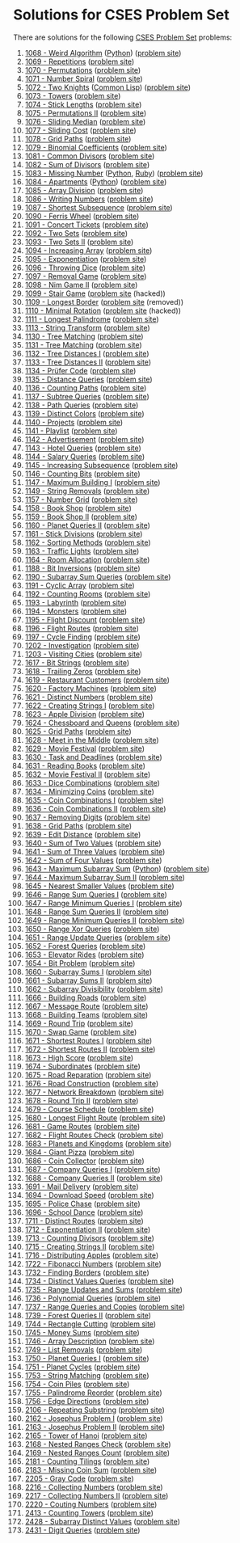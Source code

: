 # Solutions for CSES Problem Set

There are solutions for the following [CSES Problem Set](https://cses.fi/problemset/list/) problems:

1. [1068 - Weird Algorithm](1068.cc) ([Python](1068.py)) ([problem site](https://cses.fi/problemset/task/1068))
1. [1069 - Repetitions](1069.cc) ([problem site](https://cses.fi/problemset/task/1069))
1. [1070 - Permutations](1070.cc) ([problem site](https://cses.fi/problemset/task/1070))
1. [1071 - Number Spiral](1071.cc) ([problem site](https://cses.fi/problemset/task/1071))
1. [1072 - Two Knights](1072.cc) ([Common Lisp](1072.lisp)) ([problem site](https://cses.fi/problemset/task/1072))
1. [1073 - Towers](1073.cc) ([problem site](https://cses.fi/problemset/task/1073))
1. [1074 - Stick Lengths](1074.cc) ([problem site](https://cses.fi/problemset/task/1074))
1. [1075 - Permutations II](1075.cc) ([problem site](https://cses.fi/problemset/task/1075))
1. [1076 - Sliding Median](1076.cc) ([problem site](https://cses.fi/problemset/task/1076))
1. [1077 - Sliding Cost](1077.cc) ([problem site](https://cses.fi/problemset/task/1077))
1. [1078 - Grid Paths](1078.cc) ([problem site](https://cses.fi/problemset/task/1078))
1. [1079 - Binomial Coefficients](1079.cc) ([problem site](https://cses.fi/problemset/task/1079))
1. [1081 - Common Divisors](1081.cc) ([problem site](https://cses.fi/problemset/task/1081))
1. [1082 - Sum of Divisors](1082.cc) ([problem site](https://cses.fi/problemset/task/1082))
1. [1083 - Missing Number](1083.cc) ([Python](1083.py), [Ruby](1083.rb)) ([problem site](https://cses.fi/problemset/task/1083))
1. [1084 - Apartments](1084.cc) ([Python](1084.py)) ([problem site](https://cses.fi/problemset/task/1084))
1. [1085 - Array Division](1085.cc) ([problem site](https://cses.fi/problemset/task/1085))
1. [1086 - Writing Numbers](1086.cc) ([problem site](https://cses.fi/problemset/task/1086))
1. [1087 - Shortest Subsequence](1087.cc) ([problem site](https://cses.fi/problemset/task/1087))
1. [1090 - Ferris Wheel](1090.cc) ([problem site](https://cses.fi/problemset/task/1090))
1. [1091 - Concert Tickets](1091.cc) ([problem site](https://cses.fi/problemset/task/1091))
1. [1092 - Two Sets](1092.cc) ([problem site](https://cses.fi/problemset/task/1092))
1. [1093 - Two Sets II](1093.cc) ([problem site](https://cses.fi/problemset/task/1093))
1. [1094 - Increasing Array](1094.cc) ([problem site](https://cses.fi/problemset/task/1094))
1. [1095 - Exponentiation](1095.cc) ([problem site](https://cses.fi/problemset/task/1095))
1. [1096 - Throwing Dice](1096.cc) ([problem site](https://cses.fi/problemset/task/1096))
1. [1097 - Removal Game](1097.cc) ([problem site](https://cses.fi/problemset/task/1097))
1. [1098 - Nim Game II](1098.cc) ([problem site](https://cses.fi/problemset/task/1098))
1. [1099 - Stair Game](1099.cc) ([problem site](https://cses.fi/problemset/task/1099) (hacked))
1. [1109 - Longest Border](1109.cc) ([problem site](https://web.archive.org/web/20181030143432/https://cses.fi/problemset/task/1109) (removed))
1. [1110 - Minimal Rotation](1110.cc) ([problem site](https://cses.fi/problemset/task/1110) (hacked))
1. [1111 - Longest Palindrome](1111.cc) ([problem site](https://cses.fi/problemset/task/1111))
1. [1113 - String Transform](1113.cc) ([problem site](https://cses.fi/problemset/task/1113))
1. [1130 - Tree Matching](1130.cc) ([problem site](https://cses.fi/problemset/task/1130))
1. [1131 - Tree Matching](1131.cc) ([problem site](https://cses.fi/problemset/task/1131))
1. [1132 - Tree Distances I](1132.cc) ([problem site](https://cses.fi/problemset/task/1132))
1. [1133 - Tree Distances II](1133.cc) ([problem site](https://cses.fi/problemset/task/1133))
1. [1134 - Prüfer Code](1134.cc) ([problem site](https://cses.fi/problemset/task/1134))
1. [1135 - Distance Queries](1135.cc) ([problem site](https://cses.fi/problemset/task/1135))
1. [1136 - Counting Paths](1136.cc) ([problem site](https://cses.fi/problemset/task/1136))
1. [1137 - Subtree Queries](1137.cc) ([problem site](https://cses.fi/problemset/task/1137))
1. [1138 - Path Queries](1138.cc) ([problem site](https://cses.fi/problemset/task/1138))
1. [1139 - Distinct Colors](1139.cc) ([problem site](https://cses.fi/problemset/task/1139))
1. [1140 - Projects](1140.cc) ([problem site](https://cses.fi/problemset/task/1140))
1. [1141 - Playlist](1141.cc) ([problem site](https://cses.fi/problemset/task/1141))
1. [1142 - Advertisement](1142.cc) ([problem site](https://cses.fi/problemset/task/1142))
1. [1143 - Hotel Queries](1143.cc) ([problem site](https://cses.fi/problemset/task/1143))
1. [1144 - Salary Queries](1144.cc) ([problem site](https://cses.fi/problemset/task/1144))
1. [1145 - Increasing Subsequence](1145.cc) ([problem site](https://cses.fi/problemset/task/1145))
1. [1146 - Counting Bits](1146.cc) ([problem site](https://cses.fi/problemset/task/1146))
1. [1147 - Maximum Building I](1147.cc) ([problem site](https://cses.fi/problemset/task/1147))
1. [1149 - String Removals](1149.cc) ([problem site](https://cses.fi/problemset/task/1149))
1. [1157 - Number Grid](1157.cc) ([problem site](https://cses.fi/problemset/task/1157))
1. [1158 - Book Shop](1158.cc) ([problem site](https://cses.fi/problemset/task/1158))
1. [1159 - Book Shop II](1159.cc) ([problem site](https://cses.fi/problemset/task/1159))
1. [1160 - Planet Queries II](1160.cc) ([problem site](https://cses.fi/problemset/task/1160))
1. [1161 - Stick Divisions](1161.cc) ([problem site](https://cses.fi/problemset/task/1161))
1. [1162 - Sorting Methods](1162.cc) ([problem site](https://cses.fi/problemset/task/1162))
1. [1163 - Traffic Lights](1163.cc) ([problem site](https://cses.fi/problemset/task/1163))
1. [1164 - Room Allocation](1164.cc) ([problem site](https://cses.fi/problemset/task/1164))
1. [1188 - Bit Inversions](1188.cc) ([problem site](https://cses.fi/problemset/task/1188))
1. [1190 - Subarray Sum Queries](1190.cc) ([problem site](https://cses.fi/problemset/task/1190))
1. [1191 - Cyclic Array](1191.cc) ([problem site](https://cses.fi/problemset/task/1191))
1. [1192 - Counting Rooms](1192.cc) ([problem site](https://cses.fi/problemset/task/1192))
1. [1193 - Labyrinth](1193.cc) ([problem site](https://cses.fi/problemset/task/1193))
1. [1194 - Monsters](1194.cc) ([problem site](https://cses.fi/problemset/task/1194))
1. [1195 - Flight Discount](1195.cc) ([problem site](https://cses.fi/problemset/task/1195))
1. [1196 - Flight Routes](1196.cc) ([problem site](https://cses.fi/problemset/task/1196))
1. [1197 - Cycle Finding](1197.cc) ([problem site](https://cses.fi/problemset/task/1197))
1. [1202 - Investigation](1202.cc) ([problem site](https://cses.fi/problemset/task/1202))
1. [1203 - Visiting Cities](1203.cc) ([problem site](https://cses.fi/problemset/task/1203))
1. [1617 - Bit Strings](1617.cc) ([problem site](https://cses.fi/problemset/task/1617))
1. [1618 - Trailing Zeros](1618.cc) ([problem site](https://cses.fi/problemset/task/1618))
1. [1619 - Restaurant Customers](1619.cc) ([problem site](https://cses.fi/problemset/task/1619))
1. [1620 - Factory Machines](1620.cc) ([problem site](https://cses.fi/problemset/task/1620))
1. [1621 - Distinct Numbers](1621.cc) ([problem site](https://cses.fi/problemset/task/1621))
1. [1622 - Creating Strings I](1622.cc) ([problem site](https://cses.fi/problemset/task/1622))
1. [1623 - Apple Division](1623.cc) ([problem site](https://cses.fi/problemset/task/1623))
1. [1624 - Chessboard and Queens](1624.cc) ([problem site](https://cses.fi/problemset/task/1624))
1. [1625 - Grid Paths](1625.cc) ([problem site](https://cses.fi/problemset/task/1625))
1. [1628 - Meet in the Middle](1628.cc) ([problem site](https://cses.fi/problemset/task/1628))
1. [1629 - Movie Festival](1629.cc) ([problem site](https://cses.fi/problemset/task/1629))
1. [1630 - Task and Deadlines](1630.cc) ([problem site](https://cses.fi/problemset/task/1630))
1. [1631 - Reading Books](1631.cc) ([problem site](https://cses.fi/problemset/task/1631))
1. [1632 - Movie Festival II](1632.cc) ([problem site](https://cses.fi/problemset/task/1632))
1. [1633 - Dice Combinations](1633.cc) ([problem site](https://cses.fi/problemset/task/1633))
1. [1634 - Minimizing Coins](1634.cc) ([problem site](https://cses.fi/problemset/task/1634))
1. [1635 - Coin Combinations I](1635.cc) ([problem site](https://cses.fi/problemset/task/1635))
1. [1636 - Coin Combinations II](1636.cc) ([problem site](https://cses.fi/problemset/task/1636))
1. [1637 - Removing Digits](1637.cc) ([problem site](https://cses.fi/problemset/task/1637))
1. [1638 - Grid Paths](1638.cc) ([problem site](https://cses.fi/problemset/task/1638))
1. [1639 - Edit Distance](1639.cc) ([problem site](https://cses.fi/problemset/task/1639))
1. [1640 - Sum of Two Values](1640.cc) ([problem site](https://cses.fi/problemset/task/1640))
1. [1641 - Sum of Three Values](1641.cc) ([problem site](https://cses.fi/problemset/task/1641))
1. [1642 - Sum of Four Values](1642.cc) ([problem site](https://cses.fi/problemset/task/1642))
1. [1643 - Maximum Subarray Sum](1643.cc) ([Python](1643.py)) ([problem site](https://cses.fi/problemset/task/1643))
1. [1644 - Maximum Subarray Sum II](1644.cc) ([problem site](https://cses.fi/problemset/task/1644))
1. [1645 - Nearest Smaller Values](1645.cc) ([problem site](https://cses.fi/problemset/task/1645))
1. [1646 - Range Sum Queries I](1646.cc) ([problem site](https://cses.fi/problemset/task/1646))
1. [1647 - Range Minimum Queries I](1647.cc) ([problem site](https://cses.fi/problemset/task/1647))
1. [1648 - Range Sum Queries II](1648.cc) ([problem site](https://cses.fi/problemset/task/1648))
1. [1649 - Range Minimum Queries II](1649.cc) ([problem site](https://cses.fi/problemset/task/1649))
1. [1650 - Range Xor Queries](1650.cc) ([problem site](https://cses.fi/problemset/task/1650))
1. [1651 - Range Update Queries](1651.cc) ([problem site](https://cses.fi/problemset/task/1651))
1. [1652 - Forest Queries](1652.cc) ([problem site](https://cses.fi/problemset/task/1652))
1. [1653 - Elevator Rides](1653.cc) ([problem site](https://cses.fi/problemset/task/1653))
1. [1654 - Bit Problem](1654.cc) ([problem site](https://cses.fi/problemset/task/1654))
1. [1660 - Subarray Sums I](1660.cc) ([problem site](https://cses.fi/problemset/task/1660))
1. [1661 - Subarray Sums II](1661.cc) ([problem site](https://cses.fi/problemset/task/1661))
1. [1662 - Subarray Divisibility](1661.cc) ([problem site](https://cses.fi/problemset/task/1662))
1. [1666 - Building Roads](1666.cc) ([problem site](https://cses.fi/problemset/task/1666))
1. [1667 - Message Route](1667.cc) ([problem site](https://cses.fi/problemset/task/1667))
1. [1668 - Building Teams](1668.cc) ([problem site](https://cses.fi/problemset/task/1668))
1. [1669 - Round Trip](1669.cc) ([problem site](https://cses.fi/problemset/task/1669))
1. [1670 - Swap Game](1670.cc) ([problem site](https://cses.fi/problemset/task/1670))
1. [1671 - Shortest Routes I](1671.cc) ([problem site](https://cses.fi/problemset/task/1671))
1. [1672 - Shortest Routes II](1672.cc) ([problem site](https://cses.fi/problemset/task/1672))
1. [1673 - High Score](1673.cc) ([problem site](https://cses.fi/problemset/task/1673))
1. [1674 - Subordinates](1674.cc) ([problem site](https://cses.fi/problemset/task/1674))
1. [1675 - Road Reparation](1675.cc) ([problem site](https://cses.fi/problemset/task/1675))
1. [1676 - Road Construction](1676.cc) ([problem site](https://cses.fi/problemset/task/1676))
1. [1677 - Network Breakdown](1677.cc) ([problem site](https://cses.fi/problemset/task/1677))
1. [1678 - Round Trip II](1678.cc) ([problem site](https://cses.fi/problemset/task/1678))
1. [1679 - Course Schedule](1679.cc) ([problem site](https://cses.fi/problemset/task/1679))
1. [1680 - Longest Flight Route](1680.cc) ([problem site](https://cses.fi/problemset/task/1680))
1. [1681 - Game Routes](1681.cc) ([problem site](https://cses.fi/problemset/task/1681))
1. [1682 - Flight Routes Check](1682.cc) ([problem site](https://cses.fi/problemset/task/1682))
1. [1683 - Planets and Kingdoms](1683.cc) ([problem site](https://cses.fi/problemset/task/1683))
1. [1684 - Giant Pizza](1684.cc) ([problem site](https://cses.fi/problemset/task/1684))
1. [1686 - Coin Collector](1686.cc) ([problem site](https://cses.fi/problemset/task/1686))
1. [1687 - Company Queries I](1687.cc) ([problem site](https://cses.fi/problemset/task/1687))
1. [1688 - Company Queries II](1688.cc) ([problem site](https://cses.fi/problemset/task/1688))
1. [1691 - Mail Delivery](1691.cc) ([problem site](https://cses.fi/problemset/task/1691))
1. [1694 - Download Speed](1694.cc) ([problem site](https://cses.fi/problemset/task/1694))
1. [1695 - Police Chase](1695.cc) ([problem site](https://cses.fi/problemset/task/1695))
1. [1696 - School Dance](1696.cc) ([problem site](https://cses.fi/problemset/task/1696))
1. [1711 - Distinct Routes](1711.cc) ([problem site](https://cses.fi/problemset/task/1711))
1. [1712 - Exponentiation II](1712.cc) ([problem site](https://cses.fi/problemset/task/1712))
1. [1713 - Counting Divisors](1713.cc) ([problem site](https://cses.fi/problemset/task/1713))
1. [1715 - Creating Strings II](1715.cc) ([problem site](https://cses.fi/problemset/task/1715))
1. [1716 - Distributing Apples](1716.cc) ([problem site](https://cses.fi/problemset/task/1716))
1. [1722 - Fibonacci Numbers](1722.cc) ([problem site](https://cses.fi/problemset/task/1722))
1. [1732 - Finding Borders](1732.cc) ([problem site](https://cses.fi/problemset/task/1732))
1. [1734 - Distinct Values Queries](1734.cc) ([problem site](https://cses.fi/problemset/task/1734))
1. [1735 - Range Updates and Sums](1735.cc) ([problem site](https://cses.fi/problemset/task/1735))
1. [1736 - Polynomial Queries](1736.cc) ([problem site](https://cses.fi/problemset/task/1736))
1. [1737 - Range Queries and Copies](1737.cc) ([problem site](https://cses.fi/problemset/task/1737))
1. [1739 - Forest Queries II](1739.cc) ([problem site](https://cses.fi/problemset/task/1739))
1. [1744 - Rectangle Cutting](1744.cc) ([problem site](https://cses.fi/problemset/task/1744))
1. [1745 - Money Sums](1745.cc) ([problem site](https://cses.fi/problemset/task/1745))
1. [1746 - Array Description](1746.cc) ([problem site](https://cses.fi/problemset/task/1746))
1. [1749 - List Removals](1749.cc) ([problem site](https://cses.fi/problemset/task/1749))
1. [1750 - Planet Queries I](1750.cc) ([problem site](https://cses.fi/problemset/task/1750))
1. [1751 - Planet Cycles](1751.cc) ([problem site](https://cses.fi/problemset/task/1751))
1. [1753 - String Matching](1753.cc) ([problem site](https://cses.fi/problemset/task/1753))
1. [1754 - Coin Piles](1754.cc) ([problem site](https://cses.fi/problemset/task/1754))
1. [1755 - Palindrome Reorder](1755.cc) ([problem site](https://cses.fi/problemset/task/1755))
1. [1756 - Edge Directions](1756.cc) ([problem site](https://cses.fi/problemset/task/1756))
1. [2106 - Repeating Substring](2016.cc) ([problem site](https://cses.fi/problemset/task/2106))
1. [2162 - Josephus Problem I](2162.cc) ([problem site](https://cses.fi/problemset/task/2162))
1. [2163 - Josephus Problem II](2163.cc) ([problem site](https://cses.fi/problemset/task/2163))
1. [2165 - Tower of Hanoi](2165.cc) ([problem site](https://cses.fi/problemset/task/2165))
1. [2168 - Nested Ranges Check](2168.cc) ([problem site](https://cses.fi/problemset/task/2168))
1. [2169 - Nested Ranges Count](2169.cc) ([problem site](https://cses.fi/problemset/task/2169))
1. [2181 - Counting Tilings](2181.cc) ([problem site](https://cses.fi/problemset/task/2181))
1. [2183 - Missing Coin Sum](2183.cc) ([problem site](https://cses.fi/problemset/task/2183))
1. [2205 - Gray Code](2205.cc) ([problem site](https://cses.fi/problemset/task/2205))
1. [2216 - Collecting Numbers](2216.cc) ([problem site](https://cses.fi/problemset/task/2216))
1. [2217 - Collecting Numbers II](2217.cc) ([problem site](https://cses.fi/problemset/task/2217))
1. [2220 - Couting Numbers](2220.cc) ([problem site](https://cses.fi/problemset/task/2220))
1. [2413 - Counting Towers](2413.cc) ([problem site](https://cses.fi/problemset/task/2413))
1. [2428 - Subarray Distinct Values](2428.cc) ([problem site](https://cses.fi/problemset/task/2428))
1. [2431 - Digit Queries](2431.cc) ([problem site](https://cses.fi/problemset/task/2431))
